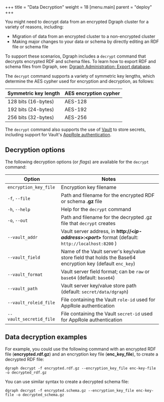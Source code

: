 +++
title = "Data Decryption"
weight = 18
[menu.main]
    parent = "deploy"
+++

You might need to decrypt data from an encrypted Dgraph cluster for a variety of
reasons, including:

* Migration of data from an encrypted cluster to a non-encrypted cluster
* Making major changes to your data or schema by directly editing an RDF file or
  schema file

To support these scenarios, Dgraph includes a `decrypt`
command that decrypts encrypted RDF and schema files. To learn how to export RDF
and schema files from Dgraph, see:
[Dgraph Administration: Export database](/deploy/dgraph-administration/#exporting-database).

The `decrypt` command supports a variety of symmetric key lengths, which
determine the AES cypher used for encryption and decryption, as follows:


| Symmetric key length | AES encryption cypher |
|----------------------|-----------------------|
| 128 bits (16-bytes)  |  AES-128              |
| 192 bits (24-bytes)  |  AES-192              |
| 256 bits (32-bytes)  |  AES-256              |


The `decrypt` command also supports the use of
[Vault](https://www.vaultproject.io/) to store secrets, including support for
Vault's
[AppRole authentication](https://www.vaultproject.io/docs/auth/approle.html).

## Decryption options

The following decryption options (or *flags*) are available for the `decrypt` command:

| Option                      | Notes                                                                |
|-----------------------------|----------------------------------------------------------------------|
|`encryption_key_file`        | Encryption key filename                                              |
|`-f`, `--file`               | Path and filename for the encrypted RDF or schema **.gz** file       |
|`-h`, `--help`               | Help for the `decrypt` command                                       |
|`-o`, `--out`                | Path and filename for the decrypted .gz file that `decrypt` creates  |
|`--vault_addr`               | Vault server address, in **http://&lt;*ip-address*&gt;:&lt;*port*&gt;** format (default: `http://localhost:8200` ) |
|`--vault_field`              | Name of the Vault server's key/value store field that holds the Base64 encryption key (default `enc_key`) |
|`--vault_format`             | Vault server field format; can be `raw` or `base64` (default: `base64`) |
|`--vault_path`               | Vault server key/value store path (default: `secret/data/dgraph`)       |
|`--vault_roleid_file`        | File containing the Vault `role-id` used for AppRole authentication     |
|`--vault_secretid_file`      |  File containing the Vault `secret-id` used for AppRole authentication  |

## Data decryption examples 

For example, you could use the following command with an encrypted RDF file
(**encrypted.rdf.gz**) and an encryption key file (**enc_key_file**), to
create a decrypted RDF file:

```
dgraph decrypt -f encrypted.rdf.gz --encryption_key_file enc-key-file -o decrypted_rdf.gz
```

You can use similar syntax to create a decrypted schema file:

```
dgraph decrypt -f encrypted.schema.gz --encryption_key_file enc-key-file -o decrypted_schema.gz
```


